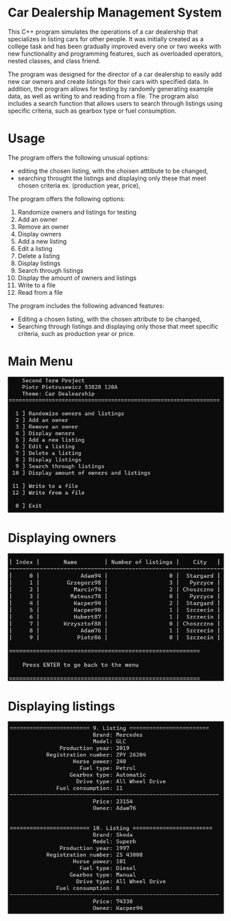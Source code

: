 # Car Dealership Management System

This C++ program simulates the operations of a car dealership that specializes in listing cars for other people. It was initially created as a college task and has been gradually improved every one or two weeks with new functionality and programming features, such as overloaded operators, nested classes, and class friend.

The program was designed for the director of a car dealership to easily add new car owners and create listings for their cars with specified data. In addition, the program allows for testing by randomly generating example data, as well as writing to and reading from a file. The program also includes a search function that allows users to search through listings using specific criteria, such as gearbox type or fuel consumption.

# Usage

The program offers the following unusual options:

- editing the chosen listing, with the choisen atttibute to be changed,
- searching throught the listings and displaying only these that meet chosen criteria ex. (production year, price),

The program offers the following options:

 1. Randomize owners and listings for testing
 2. Add an owner
 3. Remove an owner
 4. Display owners
 5. Add a new listing
 6. Edit a listing
 7. Delete a listing
 8. Display listings
 9. Search through listings
10. Display the amount of owners and listings
11. Write to a file
12. Read from a file

The program includes the following advanced features:

- Editing a chosen listing, with the chosen attribute to be changed,
- Searching through listings and displaying only those that meet specific criteria, such as production year or price.


# Main Menu

![Main menu](/screenshots/main-menu.png)


# Displaying owners

![Displaying owners](/screenshots/display-owners.png)


# Displaying listings

![Displaying listings](/screenshots/display-listings.png)
